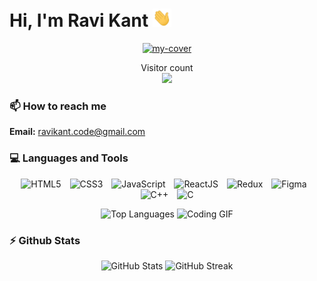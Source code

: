 # Hi, I'm Ravi Kant <img src="https://raw.githubusercontent.com/ABSphreak/ABSphreak/master/gifs/Hi.gif" width="30px">

<p align="center"> 
  <a href="https://ibb.co/TTp5tDp">
    <img src="https://i.ibb.co/dc1yDs1/my-cover.png" alt="my-cover" border="0">
  </a>
</p>

<p align="center"> 
  Visitor count<br>
  <img src="https://profile-counter.glitch.me/ravikant0055/count.svg" />
</p>


### 📫 How to reach me  
**Email:** [ravikant.code@gmail.com](mailto:ravikant.code@gmail.com)  

### 💻 Languages and Tools  

<p align="center">
  <span style="margin-right: 10px;">
    <img src="https://cdn.jsdelivr.net/gh/devicons/devicon/icons/html5/html5-original.svg" title="HTML5" alt="HTML5" width="40" height="40"/>
  </span>
  <span style="margin-right: 10px;">
    <img src="https://cdn.jsdelivr.net/gh/devicons/devicon/icons/css3/css3-original.svg" title="CSS3" alt="CSS3" width="40" height="40"/>
  </span>
  <span style="margin-right: 10px;">
    <img src="https://cdn.jsdelivr.net/gh/devicons/devicon/icons/javascript/javascript-original.svg" title="JavaScript" alt="JavaScript" width="40" height="40"/>
  </span>
  <span style="margin-right: 10px;">
    <img src="https://cdn.jsdelivr.net/gh/devicons/devicon/icons/react/react-original.svg" title="ReactJS" alt="ReactJS" width="40" height="40"/>
  </span>
  <span style="margin-right: 10px;">
    <img src="https://cdn.jsdelivr.net/gh/devicons/devicon/icons/redux/redux-original.svg" title="Redux" alt="Redux" width="40" height="40"/>
  </span>
  <span style="margin-right: 10px;">
    <img src="https://cdn.jsdelivr.net/gh/devicons/devicon/icons/figma/figma-original.svg" title="Figma" alt="Figma" width="40" height="40"/>
  </span>
  <span style="margin-right: 10px;">
    <img src="https://cdn.jsdelivr.net/gh/devicons/devicon/icons/cplusplus/cplusplus-original.svg" title="C++" alt="C++" width="40" height="40"/>
  </span>
  <span>
    <img src="https://cdn.jsdelivr.net/gh/devicons/devicon/icons/c/c-original.svg" title="C" alt="C" width="40" height="40"/>
  </span>
</p>

<div align="center">
  <img src="https://github-readme-stats.vercel.app/api/top-langs?username=ravikant0055&show_icons=true&locale=en&layout=compact&theme=dark" alt="Top Languages" width="45%"/>
  <img src="https://cdn.dribbble.com/users/1292677/screenshots/6139167/avento.gif" alt="Coding GIF" width="45%"/>
</div>

### ⚡ Github Stats  
<p align="center">
  <img src="https://github-readme-stats.vercel.app/api?username=ravikant0055&show_icons=true&theme=merko" alt="GitHub Stats" width="45%" />
  <img src="https://github-readme-streak-stats.herokuapp.com/?user=ravikant0055&theme=dark" alt="GitHub Streak" width="45%" />
</p>
